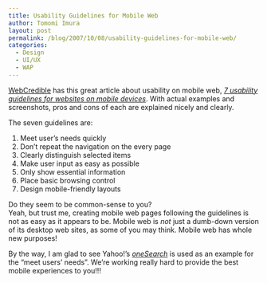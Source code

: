 ```yaml
---
title: Usability Guidelines for Mobile Web
author: Tomomi Imura
layout: post
permalink: /blog/2007/10/08/usability-guidelines-for-mobile-web/
categories:
  - Design
  - UI/UX
  - WAP
---
```

<a href="http://www.webcredible.co.uk" target="_blank">WebCredible</a> has this great article about usability on mobile web, *<a href="http://www.webcredible.co.uk/user-friendly-resources/web-usability/mobile-guidelines.shtml" target="_blank">7 usability guidelines for websites on mobile devices</a>*. With actual examples and screenshots, pros and cons of each are explained nicely and clearly.

The seven guidelines are:

1.  Meet user&#8217;s needs quickly
2.  Don&#8217;t repeat the navigation on the every page
3.  Clearly distinguish selected items
4.  Make user input as easy as possible
5.  Only show essential information
6.  Place basic browsing control
7.  Design mobile-friendly layouts

Do they seem to be common-sense to you?  
Yeah, but trust me, creating mobile web pages following the guidelines is not as easy as it appears to be. Mobile web is *not* just a dumb-down version of its desktop web sites, as some of you may think. Mobile web has whole new purposes!

By the way, I am glad to see Yahoo!&#8217;s <a href="http://m.yahoo.com" title="Go to m.yahoo.com on your mobile device!" target="_blank"><em>oneSearch</em></a> is used as an example for the &#8220;meet users&#8217; needs&#8221;. We&#8217;re working really hard to provide the best mobile experiences to you!!!